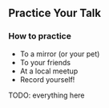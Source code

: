 ## Practice Your Talk

### How to practice

* To a mirror (or your pet)
* To your friends
* At a local meetup
* Record yourself!

TODO: everything here
